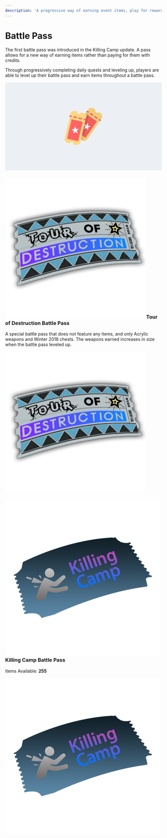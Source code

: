 ```yaml
---
description: 'A progressive way of earning event items, play for rewards.'
---
```


# Battle Pass

The first battle pass was introduced in the Killing Camp update. A pass allows for a new way of earning items rather than paying for them with credits.

Through progressively completing daily quests and leveling up, players are able to level up their battle pass and earn items throughout a battle pass.

![](../.gitbook/assets/battlepass.png)

### ![](../.gitbook/assets/image.png) Tour of Destruction Battle Pass

A special battle pass that does not feature any items, and only Acrylic weapons and Winter 2018 chests. The weapons earned increases in size when the battle pass leveled up.

![Item Image \(by Leeroy\)](../.gitbook/assets/image.png)

### ![](../.gitbook/assets/image%20%283%29.png) Killing Camp Battle Pass

Items Available: **255**

![Item Image](../.gitbook/assets/image%20%283%29.png)

